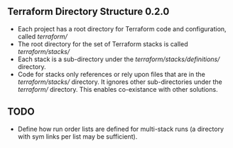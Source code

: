 ## Terraform Directory Structure 0.2.0

- Each project has a root directory for Terraform code and configuration, called *terraform/*
- The root directory for the set of Terraform stacks is called *terraform/stacks/*
- Each stack is a sub-directory under the *terraform/stacks/definitions/* directory.
- Code for stacks only references or rely upon files that are in the *terraform/stacks/* directory. It ignores other sub-directories under the *terraform/* directory. This enables co-existance with other solutions.

## TODO

- Define how run order lists are defined for multi-stack runs (a directory with sym links per list may be sufficient).
